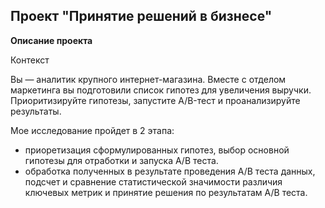 ## Проект "Принятие решений в бизнесе"

<b>Описание проекта</b>

Контекст

Вы — аналитик крупного интернет-магазина. Вместе с отделом маркетинга вы подготовили список гипотез для увеличения выручки.
Приоритизируйте гипотезы, запустите A/B-тест и проанализируйте результаты. 

Мое исследование пройдет в 2 этапа:

-  приоретизация сформулированных гипотез, выбор основной гипотезы для отработки и запуска A/B теста.
- обработка полученных в результате проведения А/В теста данных, подсчет и сравнение статистической значимости различия ключевых метрик и принятие решения по результатам А/В теста.